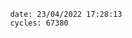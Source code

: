 

                date: 23/04/2022 17:28:13
                cycles: 67380

                         